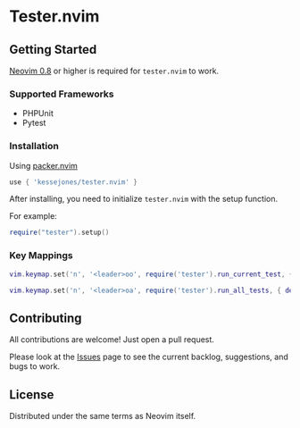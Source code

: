 # Tester.nvim

## Getting Started

[Neovim 0.8](https://github.com/neovim/neovim/releases/tag/v0.8.0) or higher is required for `tester.nvim` to work.

### Supported Frameworks

- PHPUnit
- Pytest

### Installation

Using [packer.nvim](https://github.com/wbthomason/packer.nvim)

```lua
use { 'kessejones/tester.nvim' }
```

After installing, you need to initialize `tester.nvim` with the setup function.

For example:

```lua
require("tester").setup()
```

### Key Mappings

```lua
vim.keymap.set('n', '<leader>oo', require('tester').run_current_test, { desc = 'Run the test where the cursor is in scope' })

vim.keymap.set('n', '<leader>oa', require('tester').run_all_tests, { desc = 'Run all tests from current buffer' })
```

## Contributing

All contributions are welcome! Just open a pull request.

Please look at the [Issues](https://github.com/kessejones/tester.nvim/issues) page to see the current backlog, suggestions, and bugs to work.

## License

Distributed under the same terms as Neovim itself.

